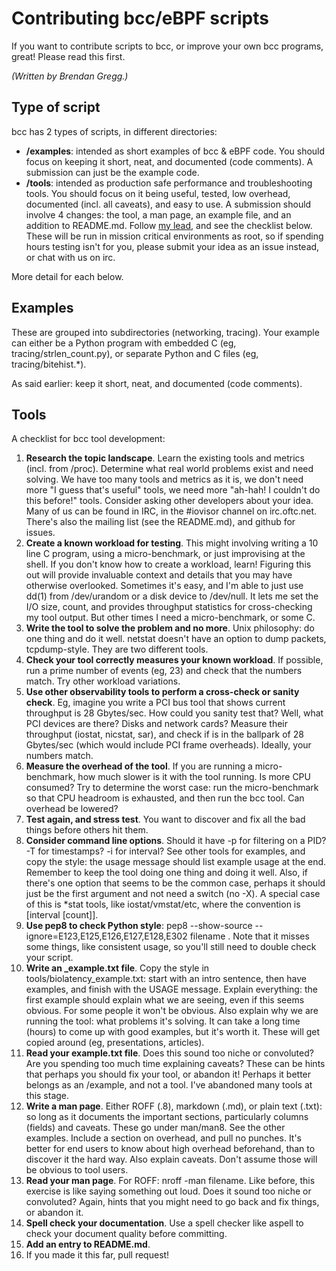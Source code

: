 # Contributing bcc/eBPF scripts

If you want to contribute scripts to bcc, or improve your own bcc programs, great! Please read this first.

_(Written by Brendan Gregg.)_

## Type of script

bcc has 2 types of scripts, in different directories:

- **/examples**: intended as short examples of bcc & eBPF code. You should focus on keeping it short, neat, and documented (code comments). A submission can just be the example code.
- **/tools**: intended as production safe performance and troubleshooting tools. You should focus on it being useful, tested, low overhead, documented (incl. all caveats), and easy to use. A submission should involve 4 changes: the tool, a man page, an example file, and an addition to README.md. Follow [my lead](https://github.com/brendangregg/bcc/commit/9fa156273b395cfc5505f0fff5d6b7b1396f7daa), and see the checklist below. These will be run in mission critical environments as root, so if spending hours testing isn't for you, please submit your idea as an issue instead, or chat with us on irc.

More detail for each below.

## Examples

These are grouped into subdirectories (networking, tracing). Your example can either be a Python program with embedded C (eg, tracing/strlen_count.py), or separate Python and C files (eg, tracing/bitehist.*).

As said earlier: keep it short, neat, and documented (code comments).

## Tools

A checklist for bcc tool development:

1. **Research the topic landscape**. Learn the existing tools and metrics (incl. from /proc). Determine what real world problems exist and need solving. We have too many tools and metrics as it is, we don't need more "I guess that's useful" tools, we need more "ah-hah! I couldn't do this before!" tools. Consider asking other developers about your idea. Many of us can be found in IRC, in the #iovisor channel on irc.oftc.net. There's also the mailing list (see the README.md), and github for issues.
1. **Create a known workload for testing**. This might involving writing a 10 line C program, using a micro-benchmark, or just improvising at the shell. If you don't know how to create a workload, learn! Figuring this out will provide invaluable context and details that you may have otherwise overlooked. Sometimes it's easy, and I'm able to just use dd(1) from /dev/urandom or a disk device to /dev/null. It lets me set the I/O size, count, and provides throughput statistics for cross-checking my tool output. But other times I need a micro-benchmark, or some C.
1. **Write the tool to solve the problem and no more**. Unix philosophy: do one thing and do it well. netstat doesn't have an option to dump packets, tcpdump-style. They are two different tools.
1. **Check your tool correctly measures your known workload**. If possible, run a prime number of events (eg, 23) and check that the numbers match. Try other workload variations.
1. **Use other observability tools to perform a cross-check or sanity check**. Eg, imagine you write a PCI bus tool that shows current throughput is 28 Gbytes/sec. How could you sanity test that? Well, what PCI devices are there? Disks and network cards? Measure their throughput (iostat, nicstat, sar), and check if is in the ballpark of 28 Gbytes/sec (which would include PCI frame overheads). Ideally, your numbers match.
1. **Measure the overhead of the tool**. If you are running a micro-benchmark, how much slower is it with the tool running. Is more CPU consumed? Try to determine the worst case: run the micro-benchmark so that CPU headroom is exhausted, and then run the bcc tool. Can overhead be lowered?
1. **Test again, and stress test**. You want to discover and fix all the bad things before others hit them.
1. **Consider command line options**. Should it have -p for filtering on a PID? -T for timestamps? -i for interval? See other tools for examples, and copy the style: the usage message should list example usage at the end. Remember to keep the tool doing one thing and doing it well. Also, if there's one option that seems to be the common case, perhaps it should just be the first argument and not need a switch (no -X). A special case of this is *stat tools, like iostat/vmstat/etc, where the convention is [interval [count]].
1. **Use pep8 to check Python style**: pep8 --show-source --ignore=E123,E125,E126,E127,E128,E302 filename . Note that it misses some things, like consistent usage, so you'll still need to double check your script.
1. **Write an _example.txt file**. Copy the style in tools/biolatency_example.txt: start with an intro sentence, then have examples, and finish with the USAGE message. Explain everything: the first example should explain what we are seeing, even if this seems obvious. For some people it won't be obvious. Also explain why we are running the tool: what problems it's solving. It can take a long time (hours) to come up with good examples, but it's worth it. These will get copied around (eg, presentations, articles).
1. **Read your example.txt file**. Does this sound too niche or convoluted? Are you spending too much time explaining caveats? These can be hints that perhaps you should fix your tool, or abandon it! Perhaps it better belongs as an /example, and not a tool. I've abandoned many tools at this stage.
1. **Write a man page**. Either ROFF (.8), markdown (.md), or plain text (.txt): so long as it documents the important sections, particularly columns (fields) and caveats. These go under man/man8. See the other examples. Include a section on overhead, and pull no punches. It's better for end users to know about high overhead beforehand, than to discover it the hard way. Also explain caveats. Don't assume those will be obvious to tool users.
1. **Read your man page**. For ROFF: nroff -man filename. Like before, this exercise is like saying something out loud. Does it sound too niche or convoluted? Again, hints that you might need to go back and fix things, or abandon it.
1. **Spell check your documentation**. Use a spell checker like aspell to check your document quality before committing.
1. **Add an entry to README.md**.
1. If you made it this far, pull request!
